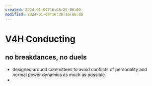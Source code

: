 ```yaml
---
created: 2024-01-09T16:28:25-06:00
modified: 2024-01-09T16:30:16-06:00
---
```


# V4H Conducting

## no breakdances, no duels 

- designed around committees to avoid conflicts of personality and normal power dynamics as much as possible 
-
